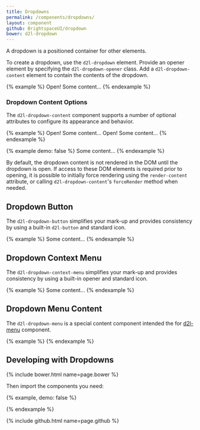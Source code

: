 ```yaml
---
title: Dropdowns
permalink: /components/dropdowns/
layout: component
github: BrightspaceUI/dropdown
bower: d2l-dropdown
---
```

A dropdown is a positioned container for other elements.

To create a dropdown, use the `d2l-dropdown` element. Provide an opener element by specifying the `d2l-dropdown-opener` class. Add a `d2l-dropdown-content` element to contain the contents of the dropdown.

{% example %}
<d2l-dropdown>
  <d2l-button class="d2l-dropdown-opener">Open!</d2l-button>
  <d2l-dropdown-content>
      Some content...
  </d2l-dropdown-content>
</d2l-dropdown>
{% endexample %}

### Dropdown Content Options

The `d2l-dropdown-content` component supports a number of optional attributes to configure its appearance and behavior.

{% example %}
<d2l-dropdown>
  <d2l-button class="d2l-dropdown-opener">Open!</d2l-button>
  <d2l-dropdown-content align="start">
      Some content...
  </d2l-dropdown-content>
</d2l-dropdown>
<d2l-dropdown>
  <d2l-button class="d2l-dropdown-opener">Open!</d2l-button>
  <d2l-dropdown-content align="end">
      Some content...
  </d2l-dropdown-content>
</d2l-dropdown>
{% endexample %}

{% example demo: false %}
<d2l-dropdown-content min-width="100" max-width="500" vertical-offset="0" no-padding render-content boundary='{"above":100,"below":100,"left":100,"right:100}'>
  Some content...
</d2l-dropdown-content>
{% endexample %}

By default, the dropdown content is not rendered in the DOM until the dropdown is open. If access to these DOM elements is required prior to opening, it is possible to initially force rendering using the `render-content` attribute, or calling `d2l-dropdown-content`'s `forceRender` method when needed.

## Dropdown Button

The `d2l-dropdown-button` simplifies your mark-up and provides consistency by using a built-in `d2l-button` and standard icon.

{% example %}
<d2l-dropdown-button text="Open!" primary>
  <d2l-dropdown-content>
    Some content...
  </d2l-dropdown-content>
</d2l-dropdown-button>
{% endexample %}

## Dropdown Context Menu

The `d2l-dropdown-context-menu` simplifies your mark-up and provides consistency by using a built-in opener and standard icon.

{% example %}
<d2l-dropdown-context-menu text="Open!">
    <d2l-dropdown-content>
        Some content...
    </d2l-dropdown-content>
</d2l-dropdown-context-menu>
{% endexample %}

## Dropdown Menu Content

The `d2l-dropdown-menu` is a special content component intended the for [d2l-menu](/components/menus/) component.

{% example %}
<d2l-dropdown-button text="Open!" primary>
  <d2l-dropdown-menu>
    <d2l-menu label="Astronomy">
      <d2l-menu-item text="Introduction"></d2l-menu-item>
      <d2l-menu-item text="The Solar System">
        <d2l-menu>
          <d2l-menu-item text="The Sun"></d2l-menu-item>
          <d2l-menu-item text="Mercury"></d2l-menu-item>
          <d2l-menu-item text="Venus"></d2l-menu-item>
       </d2l-menu>
      </d2l-menu-item>
      <d2l-menu-item text="The Universe"></d2l-menu-item>
    </d2l-menu>
  </d2l-dropdown-menu>
</d2l-dropdown-button>
{% endexample %}

## Developing with Dropdowns

{% include bower.html name=page.bower %}

Then import the components you need:

{% example, demo: false %}
<!-- for dropdown generic opener -->
<link
  rel="import"
  href="bower_components/d2l-dropdown/d2l-dropdown.html">
<!-- for dropdown button opener -->
<link
  rel="import"
  href="bower_components/d2l-dropdown/d2l-dropdown-button.html">
<!-- for dropdown context-menu opener -->
<link
  rel="import"
  href="bower_components/d2l-dropdown/d2l-dropdown-menu.html">
<!-- for dropdown generic content -->
<link
  rel="import"
  href="bower_components/d2l-dropdown/d2l-dropdown-content.html">
<!-- for dropdown menu content -->
<link
  rel="import"
  href="bower_components/d2l-dropdown/d2l-dropdown-menu.html">
{% endexample %}

{% include github.html name=page.github %}
